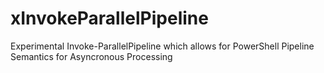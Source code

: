 # xInvokeParallelPipeline
Experimental Invoke-ParallelPipeline which allows for PowerShell Pipeline Semantics for Asyncronous Processing
